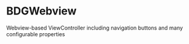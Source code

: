 BDGWebview
==========

Webview-based ViewController including navigation buttons and many configurable properties
